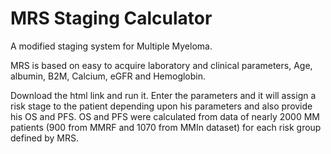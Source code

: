 # MRS Staging Calculator
A modified staging system for Multiple Myeloma.

MRS is based on easy to acquire laboratory and clinical parameters, Age, albumin, B2M, Calcium, eGFR and Hemoglobin.

Download the html link and run it. Enter the parameters and it will assign a risk stage to the patient depending upon his parameters and also provide his OS and PFS.
OS and PFS were calculated from data of nearly 2000 MM patients (900 from MMRF and 1070 from MMIn dataset) for each risk group defined by MRS.

